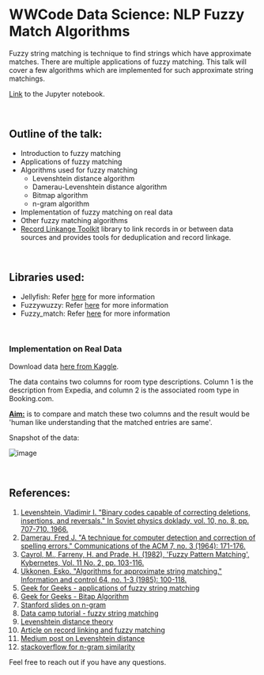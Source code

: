 # WWCode Data Science: NLP Fuzzy Match Algorithms

Fuzzy string matching is technique to find strings which have approximate matches. 
There are multiple applications of fuzzy matching. 
This talk will cover a few algorithms which are implemented for such approximate string matchings.

[Link](https://github.com/mnathvt/nlp_fuzzy_match_algorithms/blob/main/fuzzy%20matching%20algorithm.ipynb)
to the Jupyter notebook.

<br> 

## Outline of the talk:    

- Introduction to fuzzy matching
- Applications of fuzzy matching
- Algorithms used for fuzzy matching
    - Levenshtein distance algorithm
    - Damerau-Levenshtein distance algorithm
    - Bitmap algorithm 
    - n-gram algorithm
- Implementation of fuzzy matching on real data
- Other fuzzy matching algorithms
- [Record Linkange Toolkit](https://recordlinkage.readthedocs.io/en/latest/about.html) library to link records in or between data sources and provides tools for deduplication and record linkage.

<br>


## Libraries used:
- Jellyfish: Refer [here](https://pypi.org/project/jellyfish/) for more information
- Fuzzywuzzy: Refer [here](https://pypi.org/project/fuzzywuzzy/) for more information
- Fuzzy_match: Refer [here](https://pypi.org/project/fuzzy-match/) for more information

<br>

### Implementation on Real Data

Download data [here from Kaggle](https://www.kaggle.com/leandrodoze/room-type).

The data contains two columns for room type descriptions. Column 1 is the description from Expedia, and column 2 is the associated room type in Booking.com.

<u> **Aim:**</u> is to compare and match these two columns and the result would be 'human like understanding that the matched entries are same'.

Snapshot of the data:

![image](https://user-images.githubusercontent.com/31106009/113615144-7f5fbd00-9621-11eb-8beb-b4ede994d464.png)

<br>


## References:
1. [Levenshtein, Vladimir I. "Binary codes capable of correcting deletions, insertions, and reversals." In Soviet physics doklady, vol. 10, no. 8, pp. 707-710. 1966.](https://nymity.ch/sybilhunting/pdf/Levenshtein1966a.pdf)
2. [Damerau, Fred J. "A technique for computer detection and correction of spelling errors." Communications of the ACM 7, no. 3 (1964): 171-176.](https://dl.acm.org/doi/abs/10.1145/363958.363994)
3. [Cayrol, M., Farreny, H. and Prade, H. (1982), 'Fuzzy Pattern Matching', Kybernetes, Vol. 11 No. 2, pp. 103-116.](https://doi.org/10.1108/eb005612)
4. [Ukkonen, Esko. "Algorithms for approximate string matching." Information and control 64, no. 1-3 (1985): 100-118.](https://reader.elsevier.com/reader/sd/pii/S0019995885800462?token=6B1FB04FFCA70F0F9A2AAB96C6311FAA5E93FFB7F1C1B4A75A61D72728A2B6A655B4944421AD983395F0B11AAB73F520&originRegion=us-east-1&originCreation=20210331153641)
5. [Geek for Geeks - applications of fuzzy string matching](https://www.geeksforgeeks.org/applications-of-string-matching-algorithms/)
6. [Geek for Geeks - Bitap Algorithm](https://www.geeksforgeeks.org/java-program-to-implement-bitap-algorithm-for-string-matching/)
7. [Stanford slides on n-gram](https://web.stanford.edu/~jurafsky/slp3/slides/LM_4.pdf)
8. [Data camp tutorial - fuzzy string matching](https://www.datacamp.com/community/tutorials/fuzzy-string-python)
9. [Levenshtein distance theory](https://www.python-course.eu/levenshtein_distance.php)
10. [Article on record linking and fuzzy matching](https://pbpython.com/record-linking.html)
11. [Medium post on Levenshtein distance](https://blog.paperspace.com/measuring-text-similarity-using-levenshtein-distance/)
12. [stackoverflow for n-gram similarity](https://stackoverflow.com/questions/53827339/string-matching-using-tf-idf-ngrams-and-cosine-similarity-in-python)

Feel free to reach out if you have any questions.
